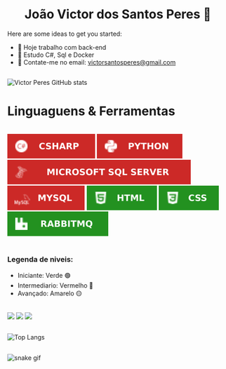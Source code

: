 <h1 align = "center"> João Victor dos Santos Peres 👋 </h1>

Here are some ideas to get you started:

- 🔭 Hoje trabalho com back-end
- 🌱 Estudo C#, Sql e Docker 
- 💬 Contate-me no email: victorsantosperes@gmail.com

##

![Victor Peres GitHub stats](https://github-readme-stats.vercel.app/api?username=victorperes02&show_icons=true&theme=radical)

##

# Linguaguens & Ferramentas<br>
<br>
<div>	
<img src = "https://github.com/victorperes02/victorperes02/blob/main/imagens/3-CSHARP.svg"/>
<img src = "https://github.com/victorperes02/victorperes02/blob/main/imagens/1-PYTHON.svg"/>
<img src = "https://github.com/victorperes02/victorperes02/blob/main/imagens/1-SqlServer.svg"/>
<img src = "https://github.com/victorperes02/victorperes02/blob/main/imagens/1-MySql.svg"/>
<img src = "https://github.com/victorperes02/victorperes02/blob/main/imagens/2-HTML.svg" />
<img src = "https://github.com/victorperes02/victorperes02/blob/main/imagens/2-CSS.svg"/>
<img src = "https://github.com/victorperes02/victorperes02/blob/main/imagens/2-Rabbitt.svg"/>
<br><br>

### Legenda de niveis:

- Iniciante: Verde 🟢 <!--#239120-->
- Intermediario: Vermelho 🔴 <!--#cc2927-->
- Avançado: Amarelo 🟡

</div>

##

<div>
<a href = "ds"> <img src = "https://img.shields.io/badge/LinkedIn-0077B5?style=for-the-badge&logo=linkedin&logoColor=white"></a>
<a href = "a"> <img src = "https://img.shields.io/badge/Gmail-D14836?style=for-the-badge&logo=gmail&logoColor=white"></a>
<a href = "a"> <img src = "https://img.shields.io/badge/WhatsApp-25D366?style=for-the-badge&logo=whatsapp&logoColor=white"></a>
</div>

##

![Top Langs](https://github-readme-stats.vercel.app/api/top-langs/?username=victorperes02&layout=compact&theme=radical)

##

![snake gif](https://github.com/victorperes02/victorperes02/blob/output/github-contribution-grid-snake.svg)
